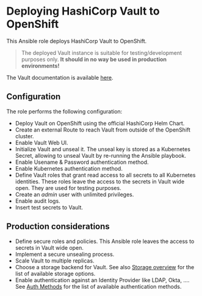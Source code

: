 # Deploying HashiCorp Vault to OpenShift

This Ansible role deploys HashiCorp Vault to OpenShift.

> The deployed Vault instance is suitable for testing/development purposes only. **It should in no way be used in production environments!**

The Vault documentation is available [here](https://learn.hashicorp.com/vault).

## Configuration

The role performs the following configuration:

* Deploy Vault on OpenShift using the official HashiCorp Helm Chart.
* Create an external Route to reach Vault from outside of the OpenShift cluster.
* Enable Vault Web UI.
* Initialize Vault and unseal it. The unseal key is stored as a Kubernetes Secret, allowing to unseal Vault by re-running the Ansible playbook.
* Enable Usename & Password authentication method.
* Enable Kubernetes authentication method.
* Define Vault roles that grant read access to all secrets to all Kubernetes identities. These roles leave the access to the secrets in Vault wide open. They are used for testing purposes.
* Create an *admin* user with unlimited privileges.
* Enable audit logs.
* Insert test secrets to Vault.

## Production considerations

* Define secure roles and policies. This Ansible role leaves the access to secrets in Vault wide open.
* Implement a secure unsealing process.
* Scale Vault to multiple replicas.
* Choose a storage backend for Vault. See also [Storage overview](https://www.vaultproject.io/docs/configuration/storage) for the list of available storage options.
* Enable authentication against an Identity Provider like LDAP, Okta, .... See [Auth Methods](https://www.vaultproject.io/docs/auth) for the list of available authentication methods.
